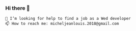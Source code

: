 ### Hi there 👋
    🔭 I’m looking for help to find a job as a Wed developer
    📫 How to reach me: micheljeanlouis.2018@gmail.com

